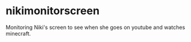 # nikimonitorscreen
Monitoring Niki's screen to see when she goes on youtube and watches minecraft.
